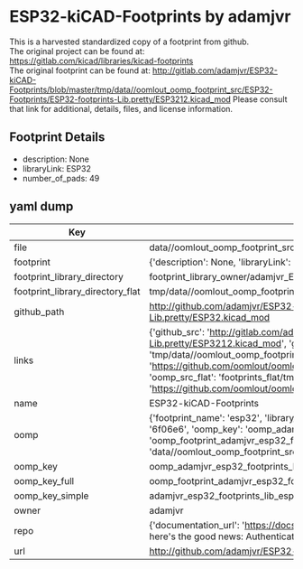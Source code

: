 # ESP32-kiCAD-Footprints by adamjvr  
This is a harvested standardized copy of a footprint from github.  
The original project can be found at:  
https://gitlab.com/kicad/libraries/kicad-footprints  
The original footprint can be found at:
http://gitlab.com/adamjvr/ESP32-kiCAD-Footprints/blob/master/tmp/data//oomlout_oomp_footprint_src/ESP32-Footprints/ESP32-footprints-Lib.pretty/ESP3212.kicad_mod
Please consult that link for additional, details, files, and license information.  
## Footprint Details
* description: None  
* libraryLink: ESP32  
* number_of_pads: 49  
## yaml dump  
| Key | Value |  
| --- | --- |  
| file | data//oomlout_oomp_footprint_src/ESP32-kiCAD-Footprints/ESP32-Footprints/ESP32-footprints-Lib.pretty/ESP32.kicad_mod |  
| footprint | {'description': None, 'libraryLink': 'ESP32', 'number_of_pads': 49} |  
| footprint_library_directory | footprint_library_owner/adamjvr_ESP32-kiCAD-Footprints |  
| footprint_library_directory_flat | tmp/data//oomlout_oomp_footprint_src/footprints_flat/adamjvr_esp32_footprints_lib_esp32/working |  
| github_path | http://github.com/adamjvr/ESP32-kiCAD-Footprints/blob/master/tmp/data//oomlout_oomp_footprint_src/ESP32-Footprints/ESP32-footprints-Lib.pretty/ESP32.kicad_mod |  
| links | {'github_src': 'http://gitlab.com/adamjvr/ESP32-kiCAD-Footprints/blob/master/tmp/data//oomlout_oomp_footprint_src/ESP32-Footprints/ESP32-footprints-Lib.pretty/ESP3212.kicad_mod', 'github_src_repo': 'https://gitlab.com/kicad/libraries/kicad-footprints', 'oomp_bot': 'tmp/data//oomlout_oomp_footprint_src/footprints/adamjvr_esp32_footprints_lib_esp32/working', 'oomp_bot_github': 'https://github.com/oomlout/oomlout_oomp_footprint_bot/tree/main/tmp/data//oomlout_oomp_footprint_src/footprints/adamjvr_esp32_footprints_lib_esp32/working', 'oomp_src_flat': 'footprints_flat/tmp/data//oomlout_oomp_footprint_src/footprints_flat/adamjvr_esp32_footprints_lib_esp32/working', 'oomp_src_flat_github': 'https://github.com/oomlout/oomlout_oomp_footprint_src/tree/main/tmp/data//oomlout_oomp_footprint_src/footprints_flat/adamjvr_esp32_footprints_lib_esp32/working'} |  
| name | ESP32-kiCAD-Footprints |  
| oomp | {'footprint_name': 'esp32', 'library_name': 'esp32_footprints_lib', 'md5': '6f06e618fabf535d7773b743caf9a5a5', 'md5_10': '6f06e618fa', 'md5_5': '6f06e', 'md5_6': '6f06e6', 'oomp_key': 'oomp_adamjvr_esp32_footprints_lib_esp32', 'oomp_key_extra': 'oomp_footprint_adamjvr_esp32_footprints_lib_esp32', 'oomp_key_full': 'oomp_footprint_adamjvr_esp32_footprints_lib_esp32_6f06e6', 'oomp_key_simple': 'adamjvr_esp32_footprints_lib_esp32', 'original_filename': 'data//oomlout_oomp_footprint_src/ESP32-kiCAD-Footprints/ESP32-Footprints/ESP32-footprints-Lib.pretty/ESP32.kicad_mod', 'owner_name': 'adamjvr'} |  
| oomp_key | oomp_adamjvr_esp32_footprints_lib_esp32 |  
| oomp_key_full | oomp_footprint_adamjvr_esp32_footprints_lib_esp32 |  
| oomp_key_simple | adamjvr_esp32_footprints_lib_esp32 |  
| owner | adamjvr |  
| repo | {'documentation_url': 'https://docs.github.com/rest/overview/resources-in-the-rest-api#rate-limiting', 'message': "API rate limit exceeded for 84.66.142.224. (But here's the good news: Authenticated requests get a higher rate limit. Check out the documentation for more details.)"} |  
| url | http://github.com/adamjvr/ESP32-kiCAD-Footprints |  

